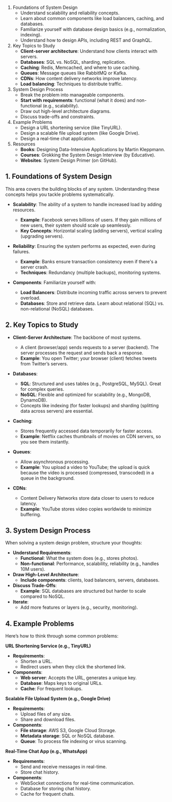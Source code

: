 1. Foundations of System Design
    - Understand scalability and reliability concepts.
    - Learn about common components like load balancers, caching, and databases.
    - Familiarize yourself with database design basics (e.g., normalization, indexing).
    - Understand how to design APIs, including REST and GraphQL.
2. Key Topics to Study
    - __Client-server architecture__: Understand how clients interact with servers.
    - __Databases__: SQL vs. NoSQL, sharding, replication.
    - __Caching__: Redis, Memcached, and where to use caching.
    - __Queues__: Message queues like RabbitMQ or Kafka.
    - __CDNs__: How content delivery networks improve latency.
    - __Load balancing__: Techniques to distribute traffic.
3. System Design Process
    - Break the problem into manageable components.
    - __Start with requirements__: functional (what it does) and non-functional (e.g., scalability).
    - Draw out high-level architecture diagrams.
    - Discuss trade-offs and constraints.
4. Example Problems
    - Design a URL shortening service (like TinyURL).
    - Design a scalable file upload system (like Google Drive).
    - Design a real-time chat application.
5. Resources
    - __Books__: Designing Data-Intensive Applications by Martin Kleppmann.
    - __Courses__: Grokking the System Design Interview (by Educative).
    - __Websites__: System Design Primer (on GitHub).






## 1. Foundations of System Design
This area covers the building blocks of any system. Understanding these concepts helps you tackle problems systematically.

- __Scalability__: The ability of a system to handle increased load by adding resources.

    - __Example__: Facebook serves billions of users. If they gain millions of new users, their system should scale up seamlessly.
    - __Key Concepts__: Horizontal scaling (adding servers), vertical scaling (upgrading servers).
- __Reliability__: Ensuring the system performs as expected, even during failures.

    - __Example__: Banks ensure transaction consistency even if there's a server crash.
    - __Techniques__: Redundancy (multiple backups), monitoring systems.
- __Components__: Familiarize yourself with:

    - __Load Balancers__: Distribute incoming traffic across servers to prevent overload.
    - __Databases__: Store and retrieve data. Learn about relational (SQL) vs. non-relational (NoSQL) databases.
## 2. Key Topics to Study
- __Client-Server Architecture__: The backbone of most systems.

    - A client (browser/app) sends requests to a server (backend). The server processes the request and sends back a response.
    - __Example__: You open Twitter; your browser (client) fetches tweets from Twitter’s servers.
- __Databases__:

    - __SQL__: Structured and uses tables (e.g., PostgreSQL, MySQL). Great for complex queries.
    - __NoSQL__: Flexible and optimized for scalability (e.g., MongoDB, DynamoDB).
    - Concepts like indexing (for faster lookups) and sharding (splitting data across servers) are essential.
- __Caching__:

    - Stores frequently accessed data temporarily for faster access.
    - __Example__: Netflix caches thumbnails of movies on CDN servers, so you see them instantly.
- __Queues__:

    - Allow asynchronous processing.
    - __Example__: You upload a video to YouTube; the upload is quick because the video is processed (compressed, transcoded) in a queue in the background.
- __CDNs__:

    - Content Delivery Networks store data closer to users to reduce latency.
    - __Example__: YouTube stores video copies worldwide to minimize buffering.
## 3. System Design Process
When solving a system design problem, structure your thoughts:

- __Understand Requirements__:
    - __Functional__: What the system does (e.g., stores photos).
    - __Non-functional__: Performance, scalability, reliability (e.g., handles 10M users).
- __Draw High-Level Architecture__:
    - __Include components__: clients, load balancers, servers, databases.
- __Discuss Trade-Offs__:
    - __Example__: SQL databases are structured but harder to scale compared to NoSQL.
- __Iterate__:
    - Add more features or layers (e.g., security, monitoring).
## 4. Example Problems
Here’s how to think through some common problems:

__URL Shortening Service (e.g., TinyURL)__
- __Requirements__:
    - Shorten a URL.
    - Redirect users when they click the shortened link.
- __Components__:
    - __Web server__: Accepts the URL, generates a unique key.
    - __Database__: Maps keys to original URLs.
    - __Cache__: For frequent lookups.

__Scalable File Upload System (e.g., Google Drive)__
- __Requirements__:
    - Upload files of any size.
    - Share and download files.
- __Components__:
    - __File storage__: AWS S3, Google Cloud Storage.
    - __Metadata storage__: SQL or NoSQL database.
    - __Queue__: To process file indexing or virus scanning.

__Real-Time Chat App (e.g., WhatsApp)__
- __Requirements__:
    - Send and receive messages in real-time.
    - Store chat history.
- __Components__:
    - WebSocket connections for real-time communication.
    - Database for storing chat history.
    - Cache for frequent chats.





